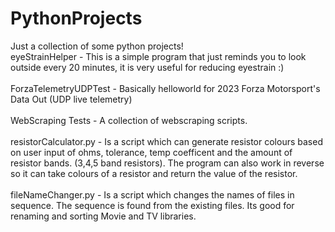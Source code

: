 # PythonProjects
Just a collection of some python projects!</br>
eyeStrainHelper - This is a simple program that just reminds you to look outside every 20 minutes, it is very useful for reducing eyestrain :)</br>
</br>
ForzaTelemetryUDPTest - Basically helloworld for 2023 Forza Motorsport's Data Out (UDP live telemetry)</br>
</br>
WebScraping Tests - A collection of webscraping scripts.</br>
</br>
resistorCalculator.py - Is a script which can generate resistor colours based on user input of ohms, tolerance, temp coefficent and the amount of resistor bands. (3,4,5 band resistors). The program can also work in reverse so it can take colours of a resistor and return the value of the resistor.</br>
</br>
fileNameChanger.py - Is a script which changes the names of files in sequence. The sequence is found from the existing files. Its good for renaming and sorting Movie and TV libraries.</br>
</br>
